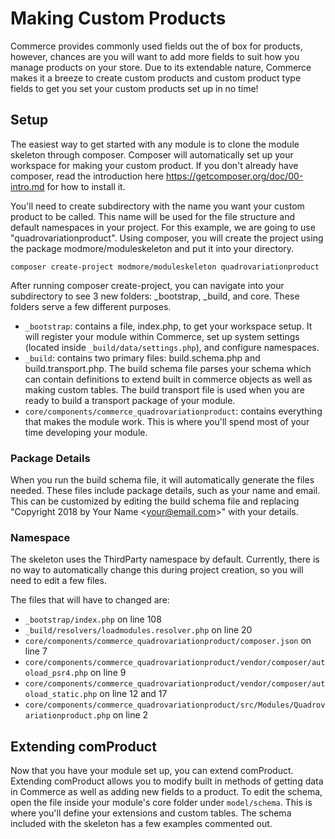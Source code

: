 # Making Custom Products

Commerce provides commonly used fields out the of box for products, however, chances are you will want to add more fields to suit how you manage products on your store. Due to its extendable nature, Commerce makes it a breeze to create custom products and custom product type fields to get you set your custom products set up in no time!

## Setup

The easiest way to get started with any module is to clone the module skeleton through composer. Composer will automatically set up your workspace for making your custom product. If you don't already have composer, read the introduction here https://getcomposer.org/doc/00-intro.md for how to install it.

You'll need to create subdirectory with the name you want your custom product to be called. This name will be used for the file structure and default namespaces in your project. For this example, we are going to use "quadrovariationproduct". Using composer, you will create the project using the package modmore/moduleskeleton and put it into your directory.

```
composer create-project modmore/moduleskeleton quadrovariationproduct
```

After running composer create-project, you can navigate into your subdirectory to see 3 new folders: _bootstrap, _build, and core. These folders serve a few different purposes.

- `_bootstrap`: contains a file, index.php, to get your workspace setup. It will register your module within Commerce, set up system settings (located inside `_build/data/settings.php`), and configure namespaces.
- `_build`: contains two primary files: build.schema.php and build.transport.php. The build schema file parses your schema which can contain definitions to extend built in commerce objects as well as making custom tables. The build transport file is used when you are ready to build a transport package of your module.
- `core/components/commerce_quadrovariationproduct`: contains everything that makes the module work. This is where you'll spend most of your time developing your module.

### Package Details

When you run the build schema file, it will automatically generate the files needed. These files include package details, such as your name and email. This can be customized by editing the build schema file and replacing "Copyright 2018 by Your Name \<your@email.com\>" with your details.

### Namespace

The skeleton uses the ThirdParty namespace by default. Currently, there is no way to automatically change this during project creation, so you will need to edit a few files.

The files that will have to changed are:

- `_bootstrap/index.php` on line 108
- `_build/resolvers/loadmodules.resolver.php` on line 20
- `core/components/commerce_quadrovariationproduct/composer.json` on line 7
- `core/components/commerce_quadrovariationproduct/vendor/composer/autoload_psr4.php` on line 9
- `core/components/commerce_quadrovariationproduct/vendor/composer/autoload_static.php` on line 12 and 17
- `core/components/commerce_quadrovariationproduct/src/Modules/Quadrovariationproduct.php` on line 2


## Extending comProduct

Now that you have your module set up, you can extend comProduct. Extending comProduct allows you to modify built in methods of getting data in Commerce as well as adding new fields to a product. To edit the schema, open the file inside your module's core folder under `model/schema`. This is where you'll define your extensions and custom tables. The schema included with the skeleton has a few examples commented out.

